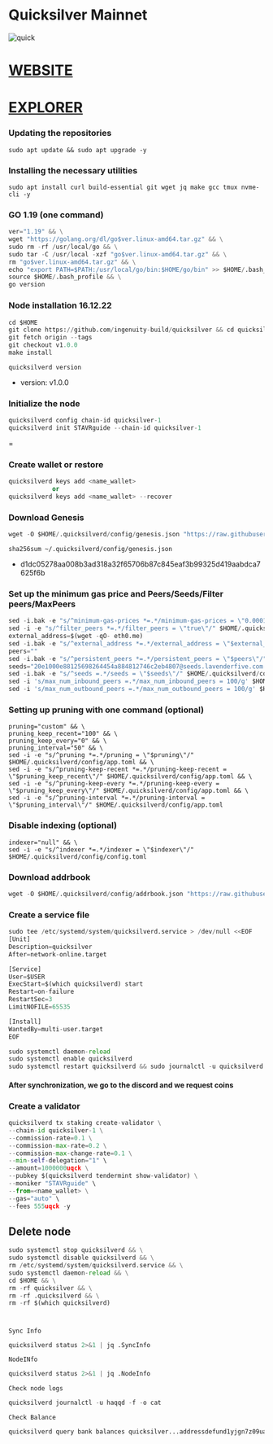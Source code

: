 # Quicksilver  Mainnet

![quick](https://user-images.githubusercontent.com/44331529/201520331-711f381d-89ab-4b8b-bab9-114c2b2521bd.png)


[WEBSITE](https://quicksilver.zone/)
=
[EXPLORER](https://explorer.stavr.tech/quicksilver-mainnet/staking)
=
### Updating the repositories  

    sudo apt update && sudo apt upgrade -y

### Installing the necessary utilities

    sudo apt install curl build-essential git wget jq make gcc tmux nvme-cli -y
    
### GO 1.19 (one command)
```python
ver="1.19" && \
wget "https://golang.org/dl/go$ver.linux-amd64.tar.gz" && \
sudo rm -rf /usr/local/go && \
sudo tar -C /usr/local -xzf "go$ver.linux-amd64.tar.gz" && \
rm "go$ver.linux-amd64.tar.gz" && \
echo "export PATH=$PATH:/usr/local/go/bin:$HOME/go/bin" >> $HOME/.bash_profile && \
source $HOME/.bash_profile && \
go version
```
### Node installation 16.12.22
```python
cd $HOME
git clone https://github.com/ingenuity-build/quicksilver && cd quicksilver
git fetch origin --tags
git checkout v1.0.0
make install
```

`quicksilverd version`
+ version: v1.0.0


### Initialize the node
```java
quicksilverd config chain-id quicksilver-1
quicksilverd init STAVRguide --chain-id quicksilver-1
```

=
### Create wallet or restore
```python
quicksilverd keys add <name_wallet>
            or
quicksilverd keys add <name_wallet> --recover
```
### Download Genesis
```python
wget -O $HOME/.quicksilverd/config/genesis.json "https://raw.githubusercontent.com/ingenuity-build/mainnet/main/genesis.json"
```
`sha256sum ~/.quicksilverd/config/genesis.json`
 + d1dc05278aa008b3ad318a32f65706b87c845eaf3b99325d419aabdca7625f6b

### Set up the minimum gas price and Peers/Seeds/Filter peers/MaxPeers
```python
sed -i.bak -e "s/^minimum-gas-prices *=.*/minimum-gas-prices = \"0.0001uqck\"/;" ~/.quicksilverd/config/app.toml
sed -i -e "s/^filter_peers *=.*/filter_peers = \"true\"/" $HOME/.quicksilverd/config/config.toml
external_address=$(wget -qO- eth0.me)
sed -i.bak -e "s/^external_address *=.*/external_address = \"$external_address:26656\"/" $HOME/.quicksilverd/config/config.toml
peers=""
sed -i.bak -e "s/^persistent_peers *=.*/persistent_peers = \"$peers\"/" $HOME/.quicksilverd/config/config.toml
seeds="20e1000e88125698264454a884812746c2eb4807@seeds.lavenderfive.com:11156,babc3f3f7804933265ec9c40ad94f4da8e9e0017@seed.rhinostake.com:11156"
sed -i.bak -e "s/^seeds =.*/seeds = \"$seeds\"/" $HOME/.quicksilverd/config/config.toml
sed -i 's/max_num_inbound_peers =.*/max_num_inbound_peers = 100/g' $HOME/.quicksilverd/config/config.toml
sed -i 's/max_num_outbound_peers =.*/max_num_outbound_peers = 100/g' $HOME/.quicksilverd/config/config.toml
```


### Setting up pruning with one command (optional)
    pruning="custom" && \
    pruning_keep_recent="100" && \
    pruning_keep_every="0" && \
    pruning_interval="50" && \
    sed -i -e "s/^pruning *=.*/pruning = \"$pruning\"/" $HOME/.quicksilverd/config/app.toml && \
    sed -i -e "s/^pruning-keep-recent *=.*/pruning-keep-recent = \"$pruning_keep_recent\"/" $HOME/.quicksilverd/config/app.toml && \
    sed -i -e "s/^pruning-keep-every *=.*/pruning-keep-every = \"$pruning_keep_every\"/" $HOME/.quicksilverd/config/app.toml && \
    sed -i -e "s/^pruning-interval *=.*/pruning-interval = \"$pruning_interval\"/" $HOME/.quicksilverd/config/app.toml

### Disable indexing (optional)
    indexer="null" && \
    sed -i -e "s/^indexer *=.*/indexer = \"$indexer\"/" $HOME/.quicksilverd/config/config.toml


### Download addrbook
```python
wget -O $HOME/.quicksilverd/config/addrbook.json "https://raw.githubusercontent.com/obajay/nodes-Guides/main/Quicksilver/addrbook.json"
```

### Create a service file
```python
sudo tee /etc/systemd/system/quicksilverd.service > /dev/null <<EOF
[Unit]
Description=quicksilver
After=network-online.target

[Service]
User=$USER
ExecStart=$(which quicksilverd) start
Restart=on-failure
RestartSec=3
LimitNOFILE=65535

[Install]
WantedBy=multi-user.target
EOF
```
```python    
sudo systemctl daemon-reload
sudo systemctl enable quicksilverd
sudo systemctl restart quicksilverd && sudo journalctl -u quicksilverd -f -o cat
```

#### After synchronization, we go to the discord and we request coins

### Create a validator
```python
quicksilverd tx staking create-validator \
--chain-id quicksilver-1 \
--commission-rate=0.1 \
--commission-max-rate=0.2 \
--commission-max-change-rate=0.1 \
--min-self-delegation="1" \
--amount=1000000uqck \
--pubkey $(quicksilverd tendermint show-validator) \
--moniker "STAVRguide" \
--from=<name_wallet> \
--gas="auto" \
--fees 555uqck -y
```    

## Delete node
```python
sudo systemctl stop quicksilverd && \
sudo systemctl disable quicksilverd && \
rm /etc/systemd/system/quicksilverd.service && \
sudo systemctl daemon-reload && \
cd $HOME && \
rm -rf quicksilver && \
rm -rf .quicksilverd && \
rm -rf $(which quicksilverd)
```

#

`Sync Info`
```python
quicksilverd status 2>&1 | jq .SyncInfo
```
`NodeINfo`
```python
quicksilverd status 2>&1 | jq .NodeInfo
```
`Check node logs`
```python
quicksilverd journalctl -u haqqd -f -o cat
```
`Check Balance`
```python
quicksilverd query bank balances quicksilver...addressdefund1yjgn7z09ua9vms259j
```
